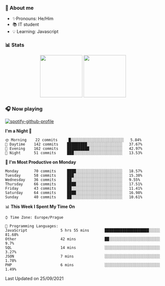 ### 👋 About me

- ✨Pronouns: He/Him
- 📚 IT student
- 💡 Learning: Javascript

### 📊 Stats
<p align="center">
  <img height="137px" src="https://github-readme-stats-ashy-seven.vercel.app/api?username=Nanoslav&count_private=true&theme=dark&show_icons=true" />
  <img height="137px" src="https://github-readme-stats-ashy-seven.vercel.app/api/top-langs?username=Nanoslav&count_private=true&layout=compact&theme=dark" />
</p>

### 🎧 Now playing
[![spotify-github-profile](https://spotify-github-profile.vercel.app/api/view?uid=g509347fts6blldcmm8uxhzib&cover_image=true&theme=novatorem)](https://spotify-github-profile.vercel.app/api/view?uid=g509347fts6blldcmm8uxhzib&redirect=true)

<!--START_SECTION:waka-->
**I'm a Night 🦉** 

```text
🌞 Morning    22 commits     █░░░░░░░░░░░░░░░░░░░░░░░░   5.84% 
🌆 Daytime    142 commits    █████████░░░░░░░░░░░░░░░░   37.67% 
🌃 Evening    162 commits    ██████████░░░░░░░░░░░░░░░   42.97% 
🌙 Night      51 commits     ███░░░░░░░░░░░░░░░░░░░░░░   13.53%

```
📅 **I'm Most Productive on Monday** 

```text
Monday       70 commits     ████░░░░░░░░░░░░░░░░░░░░░   18.57% 
Tuesday      58 commits     ███░░░░░░░░░░░░░░░░░░░░░░   15.38% 
Wednesday    36 commits     ██░░░░░░░░░░░░░░░░░░░░░░░   9.55% 
Thursday     66 commits     ████░░░░░░░░░░░░░░░░░░░░░   17.51% 
Friday       43 commits     ██░░░░░░░░░░░░░░░░░░░░░░░   11.41% 
Saturday     64 commits     ████░░░░░░░░░░░░░░░░░░░░░   16.98% 
Sunday       40 commits     ██░░░░░░░░░░░░░░░░░░░░░░░   10.61%

```


📊 **This Week I Spent My Time On** 

```text
⌚︎ Time Zone: Europe/Prague

💬 Programming Languages: 
JavaScript               5 hrs 55 mins       ████████████████████░░░░░   81.68% 
Other                    42 mins             ██░░░░░░░░░░░░░░░░░░░░░░░   9.7% 
SQL                      14 mins             ░░░░░░░░░░░░░░░░░░░░░░░░░   3.27% 
JSON                     7 mins              ░░░░░░░░░░░░░░░░░░░░░░░░░   1.78% 
PHP                      6 mins              ░░░░░░░░░░░░░░░░░░░░░░░░░   1.49%

```


 Last Updated on 25/09/2021
<!--END_SECTION:waka-->

<!--
**Nanoslav/Nanoslav** is a ✨ _special_ ✨ repository because its `README.md` (this file) appears on your GitHub profile.

Here are some ideas to get you started:

- 🔭 I’m currently working on ...
- 🌱 I’m currently learning ...
- 👯 I’m looking to collaborate on ...
- 🤔 I’m looking for help with ...
- 💬 Ask me about ...
- 📫 How to reach me: ...
- 😄 Pronouns: ...
- ⚡ Fun fact: ...
-->
